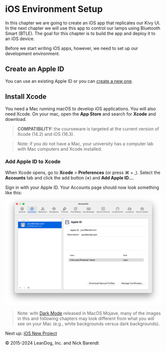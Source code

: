 # iOS Environment Setup

In this chapter we are going to create an iOS app that replicates our Kivy UI. In the next chapter we will use this app to control our lamps using Bluetooth Smart (BTLE).  The goal for this chapter is to build the app and deploy it to an iOS device.

Before we start writing iOS apps, however, we need to set up our development environment.

## Create an Apple ID

You can use an existing Apple ID or you can [create a new one](https://appleid.apple.com).

## Install Xcode

You need a Mac running macOS to develop iOS applications. You will also need Xcode. On your mac, open the **App Store** and search for **Xcode** and download.

> **COMPATIBILITY:** the courseware is targeted at the current version of Xcode (14.2) and iOS (16.3).

> Note: if you do not have a Mac, your university has a computer lab with Mac computers and Xcode installed.

### Add Apple ID to Xcode

When Xcode opens, go to **Xcode** > **Preferences** (or press ⌘ + ,). Select the **Accounts** tab and click the add button (**+**) and **Add Apple ID...**.

Sign in with your Apple ID. Your Accounts page should now look something like this:
<br/>![](Images/accounts.png)

> Note: with [Dark Mode](https://support.apple.com/en-us/HT208976) released in MacOS Mojave, many of the images in this and following chapters may look different from what you will see on your Mac (e.g., white backgrounds versus dark backgrounds).

Next up: [iOS New Project](../08.2_iOS_New_Project/README.md)

&copy; 2015-2024 LeanDog, Inc. and Nick Barendt
